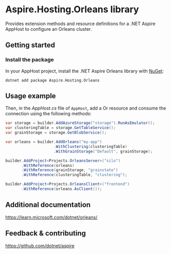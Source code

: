 # Aspire.Hosting.Orleans library

Provides extension methods and resource definitions for a .NET Aspire AppHost to configure an Orleans cluster.

## Getting started

### Install the package

In your AppHost project, install the .NET Aspire Orleans library with [NuGet](https://www.nuget.org):

```dotnetcli
dotnet add package Aspire.Hosting.Orleans
```

## Usage example

Then, in the _AppHost.cs_ file of `AppHost`, add a Or resource and consume the connection using the following methods:

```csharp
var storage = builder.AddAzureStorage("storage").RunAsEmulator();
var clusteringTable = storage.GetTableService();
var grainStorage = storage.GetBlobService();

var orleans = builder.AddOrleans("my-app")
                     .WithClustering(clusteringTable)
                     .WithGrainStorage("Default", grainStorage);

builder.AddProject<Projects.OrleansServer>("silo")
       .WithReference(orleans)
       .WithReference(grainStorage, "grainstate")
       .WithReference(clusteringTable, "clustering");

builder.AddProject<Projects.OrleansClient>("frontend")
       .WithReference(orleans.AsClient());
```

## Additional documentation
https://learn.microsoft.com/dotnet/orleans/

## Feedback & contributing

https://github.com/dotnet/aspire
